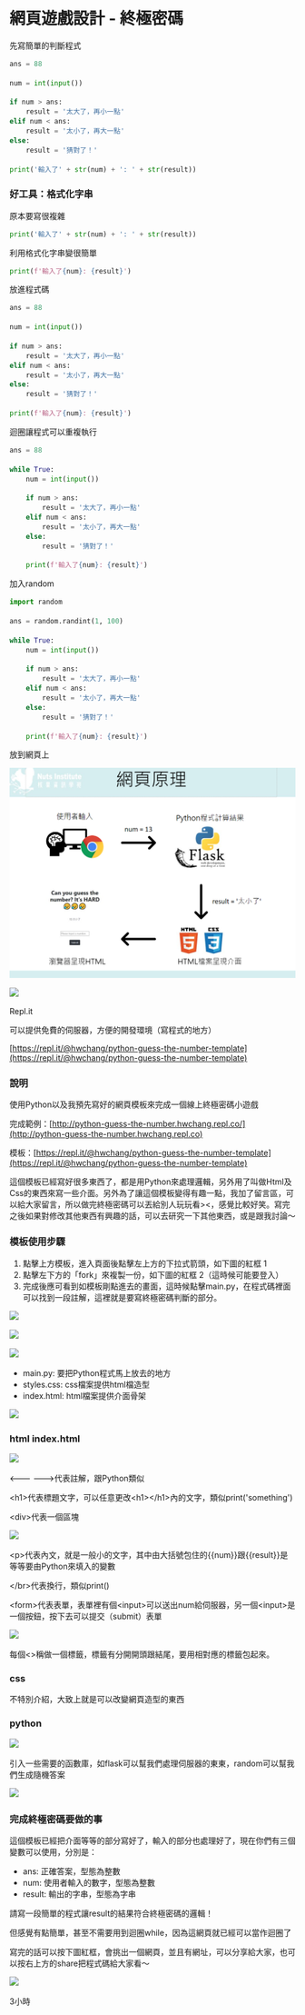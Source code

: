 # 網頁遊戲設計​ - 終極密碼

先寫簡單的判斷程式

```python
ans = 88

num = int(input())

if num > ans:
    result = '太大了，再小一點'
elif num < ans:
    result = '太小了，再大一點'
else:
    result = '猜對了！'

print('輸入了' + str(num) + ': ' + str(result))

```

### 好工具：格式化字串

原本要寫很複雜

```python
print('輸入了' + str(num) + ': ' + str(result))
```

利用格式化字串變很簡單

```python
print(f'輸入了{num}: {result}')
```

放進程式碼

```python
ans = 88

num = int(input())

if num > ans:
    result = '太大了，再小一點'
elif num < ans:
    result = '太小了，再大一點'
else:
    result = '猜對了！'

print(f'輸入了{num}: {result}')
```

迴圈讓程式可以重複執行

```python
ans = 88

while True:
    num = int(input())

    if num > ans:
        result = '太大了，再小一點'
    elif num < ans:
        result = '太小了，再大一點'
    else:
        result = '猜對了！'

    print(f'輸入了{num}: {result}')
```

加入random

```python
import random

ans = random.randint(1, 100)

while True:
    num = int(input())

    if num > ans:
        result = '太大了，再小一點'
    elif num < ans:
        result = '太小了，再大一點'
    else:
        result = '猜對了！'

    print(f'輸入了{num}: {result}')
```

放到網頁上

![](<.gitbook/assets/image (111).png>)

![](broken-reference)

Repl.it

可以提供免費的伺服器，方便的開發環境（寫程式的地方）

[https://repl.it/@hwchang/python-guess-the-number-template](https://repl.it/@hwchang/python-guess-the-number-template)

### 說明

使用Python以及我預先寫好的網頁模板來完成一個線上終極密碼小遊戲

完成範例：[http://python-guess-the-number.hwchang.repl.co/](http://python-guess-the-number.hwchang.repl.co)

模板：[https://repl.it/@hwchang/python-guess-the-number-template](https://repl.it/@hwchang/python-guess-the-number-template)

這個模板已經寫好很多東西了，都是用Python來處理邏輯，另外用了叫做Html及Css的東西來寫一些介面。另外為了讓這個模板變得有趣一點，我加了留言區，可以給大家留言，所以做完終極密碼可以丟給別人玩玩看><，感覺比較好笑。寫完之後如果對修改其他東西有興趣的話，可以去研究一下其他東西，或是跟我討論～

### 模板使用步驟

1. 點擊上方模板，進入頁面後點擊左上方的下拉式箭頭，如下圖的紅框 1
2. 點擊左下方的「fork」來複製一份，如下圖的紅框 2（這時候可能要登入）
3. 完成後應可看到如模板剛點進去的畫面，這時候點擊main.py，在程式碼裡面可以找到一段註解，這裡就是要寫終極密碼判斷的部分。

![](broken-reference)



![](broken-reference)



![](broken-reference)

* main.py: 要把Python程式馬上放去的地方
* styles.css: css檔案提供html檔造型
* index.html: html檔案提供介面骨架

![](broken-reference)

### html index.html

![](broken-reference)

<--- --->代表註解，跟Python類似

\<h1>代表標題文字，可以任意更改\<h1>\</h1>內的文字，類似print('something')

\<div>代表一個區塊

![](broken-reference)

\<p>代表內文，就是一般小的文字，其中由大括號包住的\{{num\}}跟\{{result\}}是等等要由Python來填入的變數

\</br>代表換行，類似print()

\<form>代表表單，表單裡有個\<input>可以送出num給伺服器，另一個\<input>是一個按鈕，按下去可以提交（submit）表單

![](broken-reference)

每個<>稱做一個標籤，標籤有分開開頭跟結尾，要用相對應的標籤包起來。

### css

不特別介紹，大致上就是可以改變網頁造型的東西

### python

![](broken-reference)

引入一些需要的函數庫，如flask可以幫我們處理伺服器的東東，random可以幫我們生成隨機答案

![](broken-reference)



### 完成終極密碼要做的事

這個模板已經把介面等等的部分寫好了，輸入的部分也處理好了，現在你們有三個變數可以使用，分別是：

* ans: 正確答案，型態為整數
* num: 使用者輸入的數字，型態為整數
* result: 輸出的字串，型態為字串

請寫一段簡單的程式讓result的結果符合終極密碼的邏輯！

但感覺有點簡單，甚至不需要用到迴圈while，因為這網頁就已經可以當作迴圈了

寫完的話可以按下圖紅框，會挑出一個網頁，並且有網址，可以分享給大家，也可以按右上方的share把程式碼給大家看～

![](broken-reference)

3小時
